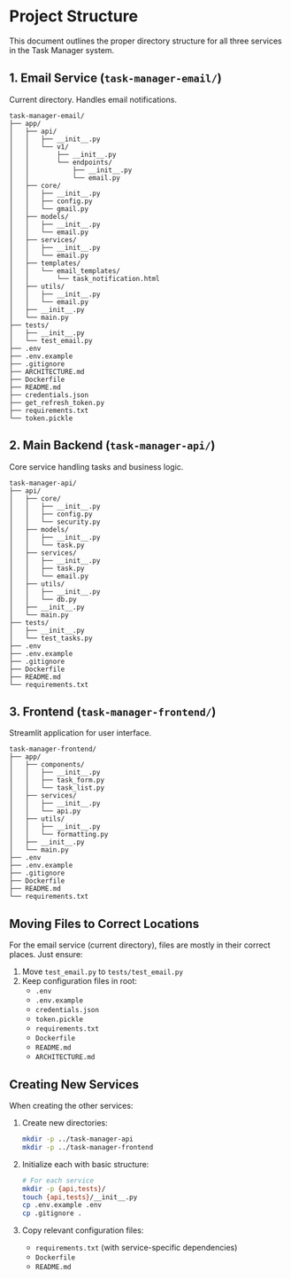 # Project Structure

This document outlines the proper directory structure for all three services in the Task Manager system.

## 1. Email Service (`task-manager-email/`)
Current directory. Handles email notifications.
```
task-manager-email/
├── app/
│   ├── api/
│   │   ├── __init__.py
│   │   └── v1/
│   │       ├── __init__.py
│   │       └── endpoints/
│   │           ├── __init__.py
│   │           └── email.py
│   ├── core/
│   │   ├── __init__.py
│   │   ├── config.py
│   │   └── gmail.py
│   ├── models/
│   │   ├── __init__.py
│   │   └── email.py
│   ├── services/
│   │   ├── __init__.py
│   │   └── email.py
│   ├── templates/
│   │   └── email_templates/
│   │       └── task_notification.html
│   ├── utils/
│   │   ├── __init__.py
│   │   └── email.py
│   ├── __init__.py
│   └── main.py
├── tests/
│   ├── __init__.py
│   └── test_email.py
├── .env
├── .env.example
├── .gitignore
├── ARCHITECTURE.md
├── Dockerfile
├── README.md
├── credentials.json
├── get_refresh_token.py
├── requirements.txt
└── token.pickle
```

## 2. Main Backend (`task-manager-api/`)
Core service handling tasks and business logic.
```
task-manager-api/
├── api/
│   ├── core/
│   │   ├── __init__.py
│   │   ├── config.py
│   │   └── security.py
│   ├── models/
│   │   ├── __init__.py
│   │   └── task.py
│   ├── services/
│   │   ├── __init__.py
│   │   ├── task.py
│   │   └── email.py
│   ├── utils/
│   │   ├── __init__.py
│   │   └── db.py
│   ├── __init__.py
│   └── main.py
├── tests/
│   ├── __init__.py
│   └── test_tasks.py
├── .env
├── .env.example
├── .gitignore
├── Dockerfile
├── README.md
└── requirements.txt
```

## 3. Frontend (`task-manager-frontend/`)
Streamlit application for user interface.
```
task-manager-frontend/
├── app/
│   ├── components/
│   │   ├── __init__.py
│   │   ├── task_form.py
│   │   └── task_list.py
│   ├── services/
│   │   ├── __init__.py
│   │   └── api.py
│   ├── utils/
│   │   ├── __init__.py
│   │   └── formatting.py
│   ├── __init__.py
│   └── main.py
├── .env
├── .env.example
├── .gitignore
├── Dockerfile
├── README.md
└── requirements.txt
```

## Moving Files to Correct Locations

For the email service (current directory), files are mostly in their correct places. Just ensure:

1. Move `test_email.py` to `tests/test_email.py`
2. Keep configuration files in root:
   - `.env`
   - `.env.example`
   - `credentials.json`
   - `token.pickle`
   - `requirements.txt`
   - `Dockerfile`
   - `README.md`
   - `ARCHITECTURE.md`

## Creating New Services

When creating the other services:

1. Create new directories:
   ```bash
   mkdir -p ../task-manager-api
   mkdir -p ../task-manager-frontend
   ```

2. Initialize each with basic structure:
   ```bash
   # For each service
   mkdir -p {api,tests}/
   touch {api,tests}/__init__.py
   cp .env.example .env
   cp .gitignore .
   ```

3. Copy relevant configuration files:
   - `requirements.txt` (with service-specific dependencies)
   - `Dockerfile`
   - `README.md` 